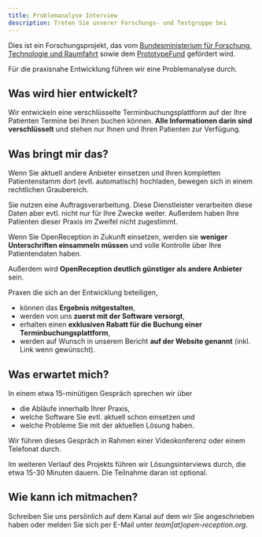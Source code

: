 ```yaml
---
title: Problemanalyse Interview
description: Treten Sie unserer Forschungs- und Testgruppe bei
---
```


Dies ist ein Forschungsprojekt, das vom [Bundesministerium für Forschung, Technologie und Raumfahrt](https://www.bmbf.de) sowie dem [PrototypeFund](https://prototypefund.de/) gefördert wird.

Für die praxisnahe Entwicklung führen wir eine Problemanalyse durch.

## Was wird hier entwickelt?

Wir entwickeln eine verschlüsselte Terminbuchungsplattform auf der Ihre Patienten Termine bei Ihnen buchen können. **Alle Informationen darin sind verschlüsselt** und stehen nur Ihnen und Ihren Patienten zur Verfügung.

## Was bringt mir das?

Wenn Sie aktuell andere Anbieter einsetzen und Ihren kompletten Patientenstamm dort (evtl. automatisch) hochladen, bewegen sich in einem rechtlichen Graubereich.

Sie nutzen eine Auftragsverarbeitung. Diese Dienstleister verarbeiten diese Daten aber evtl. nicht nur für Ihre Zwecke weiter. Außerdem haben Ihre Patienten dieser Praxis im Zweifel nicht zugestimmt.

Wenn Sie OpenReception in Zukunft einsetzen, werden sie **weniger Unterschriften einsammeln müssen** und volle Kontrolle über Ihre Patientendaten haben.

Außerdem wird **OpenReception deutlich günstiger als andere Anbieter** sein.

Praxen die sich an der Entwicklung beteiligen,

- können das **Ergebnis mitgestalten**,
- werden von uns **zuerst mit der Software versorgt**,
- erhalten einen **exklusiven Rabatt für die Buchung einer Terminbuchungsplattform**,
- werden auf Wunsch in unserem Bericht **auf der Website genannt** (inkl. Link wenn gewünscht).

## Was erwartet mich?

In einem etwa 15-minütigen Gespräch sprechen wir über

- die Abläufe innerhalb Ihrer Praxis,
- welche Software Sie evtl. aktuell schon einsetzen und
- welche Probleme Sie mit der aktuellen Lösung haben.

Wir führen dieses Gespräch in Rahmen einer Videokonferenz oder einem Telefonat durch.

Im weiteren Verlauf des Projekts führen wir Lösungsinterviews durch, die etwa 15-30 Minuten dauern. Die Teilnahme daran ist optional.

## Wie kann ich mitmachen?

Schreiben Sie uns persönlich auf dem Kanal auf dem wir Sie angeschrieben haben oder melden Sie sich per E-Mail unter _team[at]open-reception.org_.
